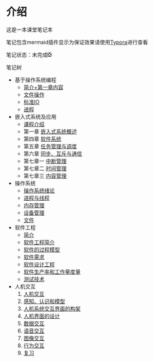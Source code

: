 # 介绍

这是一本课堂笔记本

笔记包含mermaid插件显示为保证效果请使用[Typora](https://typora.io/)进行查看

笔记状态：未完成:negative_squared_cross_mark:

笔记树

- 基于操作系统编程
  - [简介+第一章内容](基于操作系统编程/基于操作系统编程.md)
  - [文件操作](基于操作系统编程/文件操作.md)
  - [标准IO](基于操作系统编程/标准IO.md)
  - [进程](基于操作系统编程/进程.md)
- 嵌入式系统及应用
  - [课程介绍](嵌入式系统及应用/课程介绍.md)
  - 第一章 [嵌入式系统概述](嵌入式系统及应用/嵌入式系统概述.md)
  - 第四章 [软件系统](嵌入式系统及应用/软件系统.md)
  - 第五章 [任务管理与调度](嵌入式系统及应用/任务管理与调度.md)
  - 第六章 [同步、互斥与通信](嵌入式系统及应用/同步、互斥与通信.md)
  - 第七章一 [中断管理](嵌入式系统及应用/中断管理.md)
  - 第七章二 [时间管理](嵌入式系统及应用/时间管理.md)
  - 第七章三 [内容管理](嵌入式系统及应用/内存管理.md)
- 操作系统
  - [操作系统绪论](操作系统/操作系统.md)
  - [进程与线程](操作系统/进程与线程.md)
  - [内存管理](操作系统/内存管理.md)
  - [设备管理](操作系统/设备管理.md)
  - [文件](操作系统/文件.md)
- 软件工程
  - [简介](软件工程/简介.md)
  - [软件工程简介](软件工程/1软件工程简介.md)
  - [软件的过程模型](软件工程/2软件的过程模型.md)
  - [软件需求](软件工程/3需求分析.md)
  - [软件设计工程](软件工程/4软件设计工程.md)
  - [软件生产率和工作量度量](软件工程/5软件生产率和工作量度量.md)
  - [测试技术](软件工程/7测试技术.md)
- 人机交互
  1. [人机交互](人机交互/人机交互.md)
  2. [感知、认识和模型](人机交互/感知、认识和模型.md)
  3. [人机系统交互界面的构架](人机交互/人机系统交互界面的构架.md)
  4. [人机界面的设计](人机交互/人机界面的设计.md)
  5. [数据交互](人机交互/数据交互.md)
  6. [语音交互](人机交互/语音交互.md)
  7. [图像交互](人机交互/图像交互.md)
  8. [行为交互](人机交互/行为交互.md)
  9. [复习](人机交互/复习.md)